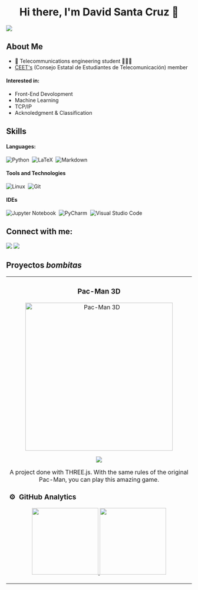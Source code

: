 <div align="center">
<h1 align="center">Hi there, I'm David Santa Cruz 👋</h1>
</div>
<img src="https://www.swg.com/can/wp-content/uploads/sites/38/2014/09/Integration-Landing-page-banner.jpg">

## About Me

- 📖 Telecommunications engineering student ​👨🏼‍🎓​
- <a href="https://aristi.dev">CEET's</a> (Consejo Estatal de Estudiantes de Telecomunicación) member 
  
#### Interested in:
- Front-End Devolopment
- Machine Learning
- TCP/IP
- Acknoledgment & Classification

## Skills

#### Languages:

![Python](https://img.shields.io/badge/Python-3776AB?style=for-the-badge&logo=python&logoColor=white)&nbsp;
![LaTeX](https://img.shields.io/badge/latex-%23008080.svg?style=for-the-badge&logo=latex&logoColor=white)&nbsp;
![Markdown](https://img.shields.io/badge/markdown-%23000000.svg?style=for-the-badge&logo=markdown&logoColor=white)

#### Tools and Technologies

![Linux](https://img.shields.io/badge/Linux-FCC624?style=for-the-badge&logo=linux&logoColor=black)&nbsp;
![Git](https://img.shields.io/badge/GIT-E44C30?style=for-the-badge&logo=git&logoColor=white)&nbsp;

#### IDEs

![Jupyter Notebook](https://img.shields.io/badge/jupyter-%23FA0F00.svg?style=for-the-badge&logo=jupyter&logoColor=white)&nbsp;
![PyCharm](https://img.shields.io/badge/pycharm-143?style=for-the-badge&logo=pycharm&logoColor=black&color=black&labelColor=green)&nbsp;
![Visual Studio Code](https://img.shields.io/badge/Visual%20Studio%20Code-0078d7.svg?style=for-the-badge&logo=visual-studio-code&logoColor=white)&nbsp;

## Connect with me:

<p align = "center">

<!-- [<img src ="https://img.shields.io/badge/website-%23.svg?&style=for-the-badge&logo=www&logoColor=white%22&color=black">](https://miWEB) -->
[<img src="https://img.shields.io/badge/linkedin-%2312100E.svg?&style=for-the-badge&logo=linkedin&logoColor=white&color=black" />](https://www.linkedin.com/in/david-santa-cruz-del-moral)
[<img src="https://img.shields.io/badge/instagram-%2312100E.svg?&style=for-the-badge&logo=instagram&logoColor=white&color=black" />](https://instagram.com/davidsntcz)
</p>

## Proyectos *bombitas*

<table>
<tr>
<td width="50%">
<h3 align="center">Pac-Man 3D</h3>
<div align="center">
<a href="https://github.com/dsanta2021/GyV3D/tree/master/PF" target="_blank"><img src="pacman.jpg" width="400" alt="Pac-Man 3D"></a>
<p>
<a href="https://github.com/dsanta2021/GyV3D/tree/master/PF" target="_blank">
<img src="https://img.shields.io/badge/CÓDIGO-ff9?style=for-the-badge&logo=github&logoColor=black">
</a>
</p>
<p>A project done with THREE.js. With the same rules of the original Pac-Man, you can play this amazing game. </p>
</div>


### ⚙️ &nbsp;GitHub Analytics

<p align="center">
<a href="https://github.com/dsanta2021">
  <img height="180em" src="https://github-readme-stats-eight-theta.vercel.app/api?username=dsanta2021&show_icons=true&theme=algolia&include_all_commits=true&count_private=true"/>
  <img height="180em" src="https://github-readme-stats-eight-theta.vercel.app/api/top-langs/?username=dsanta2021&layout=compact&langs_count=8&theme=algolia"/>
</a>
</p>

